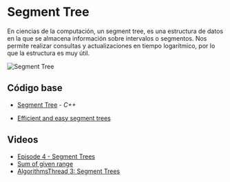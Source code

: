 # Segment Tree


En ciencias de la computación, un segment tree, es una estructura de datos en la que se almacena información sobre intervalos o segmentos. Nos permite realizar consultas y actualizaciones en tiempo logarítmico, por lo que la estructura es muy útil.

![Segment Tree](https://iq.opengenus.org/content/images/2019/01/1-2.png)
## Código base
-  [Segment Tree](segmentTree.cpp) - _C++_

-  [Efficient and easy segment trees](https://codeforces.com/blog/entry/18051)
## Videos
-  [Episode 4 - Segment Trees](https://www.youtube.com/watch?v=Tr-xEGoByFQ)
-  [Sum of given range](https://www.youtube.com/watch?v=2bSS8rtFym4)
-  [AlgorithmsThread 3: Segment Trees](https://www.youtube.com/watch?v=QvgpIX4_vyA)

